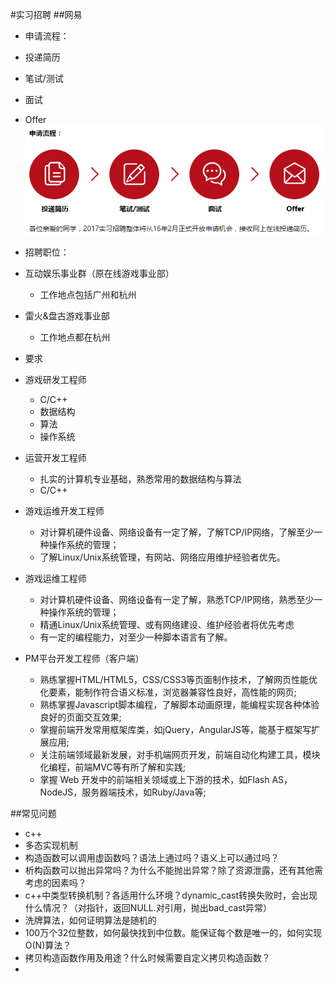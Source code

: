 #实习招聘
##网易
- 申请流程：
 - 投递简历
 - 笔试/测试
 - 面试
 - Offer
![](./img/1.png)

- 招聘职位：
 - 互动娱乐事业群（原在线游戏事业部）
   - 工作地点包括广州和杭州
 - 雷火&盘古游戏事业部
   - 工作地点都在杭州

- 要求
 - 游戏研发工程师
   - C/C++
   - 数据结构
   - 算法
   - 操作系统
 - 运营开发工程师
   - 扎实的计算机专业基础，熟悉常用的数据结构与算法
   - C/C++
 - 游戏运维开发工程师
   - 对计算机硬件设备、网络设备有一定了解，了解TCP/IP网络，了解至少一种操作系统的管理；
   - 了解Linux/Unix系统管理，有网站、网络应用维护经验者优先。
 - 游戏运维工程师
   - 对计算机硬件设备、网络设备有一定了解，熟悉TCP/IP网络，熟悉至少一种操作系统的管理；
   - 精通Linux/Unix系统管理、或有网络建设、维护经验者将优先考虑
   - 有一定的编程能力，对至少一种脚本语言有了解。
 - PM平台开发工程师（客户端）
   - 熟练掌握HTML/HTML5，CSS/CSS3等页面制作技术，了解网页性能优化要素，能制作符合语义标准，浏览器兼容性良好，高性能的网页;
   - 熟练掌握Javascript脚本编程，了解脚本动画原理，能编程实现各种体验良好的页面交互效果;
   - 掌握前端开发常用框架库类，如jQuery，AngularJS等，能基于框架写扩展应用;
   - 关注前端领域最新发展，对手机端网页开发，前端自动化构建工具，模块化编程，前端MVC等有所了解和实践;
   - 掌握 Web 开发中的前端相关领域或上下游的技术，如Flash AS，NodeJS，服务器端技术，如Ruby/Java等;

##常见问题
-  c++
 - 多态实现机制
 - 构造函数可以调用虚函数吗？语法上通过吗？语义上可以通过吗？
 - 析构函数可以抛出异常吗？为什么不能抛出异常？除了资源泄露，还有其他需考虑的因素吗？
 - c++中类型转换机制？各适用什么环境？dynamic_cast转换失败时，会出现什么情况？（对指针，返回NULL.对引用，抛出bad_cast异常）
 - 洗牌算法，如何证明算法是随机的
 - 100万个32位整数，如何最快找到中位数。能保证每个数是唯一的，如何实现O(N)算法？
 - 拷贝构造函数作用及用途？什么时候需要自定义拷贝构造函数？
 - 